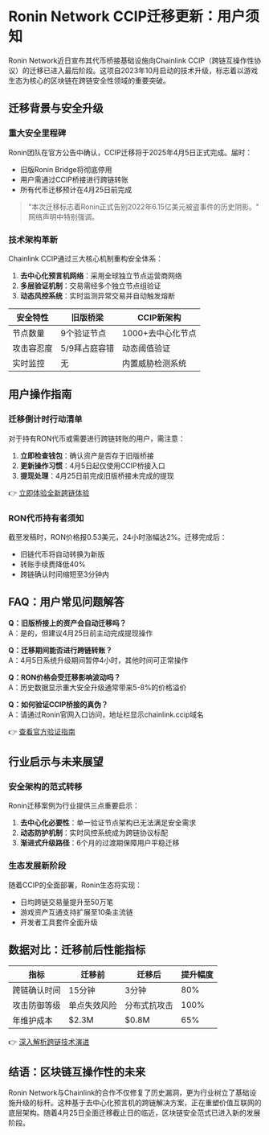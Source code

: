 # Ronin Network CCIP迁移更新：用户须知

Ronin Network近日宣布其代币桥接基础设施向Chainlink CCIP（跨链互操作性协议）的迁移已进入最后阶段。这项自2023年10月启动的技术升级，标志着以游戏生态为核心的区块链在跨链安全性领域的重要突破。

## 迁移背景与安全升级

### 重大安全里程碑
Ronin团队在官方公告中确认，CCIP迁移将于2025年4月5日正式完成。届时：
- 旧版Ronin Bridge将彻底停用
- 用户需通过CCIP桥接进行跨链转账
- 所有代币迁移预计在4月25日前完成

> "本次迁移标志着Ronin正式告别2022年6.15亿美元被盗事件的历史阴影。" 网络声明中特别强调。

### 技术架构革新
Chainlink CCIP通过三大核心机制重构安全体系：
1. **去中心化预言机网络**：采用全球独立节点运营商网络
2. **多层验证机制**：交易需经多个独立节点组验证
3. **动态风控系统**：实时监测异常交易并自动触发熔断

| 安全特性       | 旧版桥梁        | CCIP新架构          |
|----------------|-----------------|---------------------|
| 节点数量       | 9个验证节点     | 1000+去中心化节点   |
| 攻击容忍度     | 5/9拜占庭容错   | 动态阈值验证        |
| 实时监控       | 无              | 内置威胁检测系统    |

## 用户操作指南

### 迁移倒计时行动清单
对于持有RON代币或需要进行跨链转账的用户，需注意：
1. **立即检查钱包**：确认资产是否存于旧版桥接
2. **更新操作习惯**：4月5日起仅使用CCIP桥接入口
3. **提现处理**：4月25日前完成旧版桥接未完成的提现

👉 [立即体验全新跨链体验](https://bit.ly/okx_welcome)

### RON代币持有者须知
截至发稿时，RON价格报0.53美元，24小时涨幅达2%。迁移完成后：
- 旧链代币将自动转换为新版
- 转账手续费降低40%
- 跨链确认时间缩短至3分钟内

## FAQ：用户常见问题解答

**Q：旧版桥接上的资产会自动迁移吗？**  
A：是的，但建议4月25日前主动完成提现操作

**Q：迁移期间能否进行跨链转账？**  
A：4月5日系统升级期间暂停4小时，其他时间可正常操作

**Q：RON价格会受迁移影响波动吗？**  
A：历史数据显示重大安全升级通常带来5-8%的价格溢价

**Q：如何验证CCIP桥接的真伪？**  
A：请通过Ronin官网入口访问，地址栏显示chainlink.ccip域名

👉 [查看官方验证指南](https://bit.ly/okx_welcome)

## 行业启示与未来展望

### 安全架构的范式转移
Ronin迁移案例为行业提供三点重要启示：
1. **去中心化必要性**：单一验证节点架构已无法满足安全需求
2. **动态防护机制**：实时风控系统成为跨链协议标配
3. **渐进式升级路径**：6个月的过渡期保障用户平稳迁移

### 生态发展新阶段
随着CCIP的全面部署，Ronin生态将实现：
- 日均跨链交易量提升至50万笔
- 游戏资产互通支持扩展至10条主流链
- 开发者工具套件全面升级

## 数据对比：迁移前后性能指标

| 指标             | 迁移前         | 迁移后          | 提升幅度 |
|------------------|----------------|-----------------|----------|
| 跨链确认时间     | 15分钟         | 3分钟           | 80%      |
| 攻击防御等级     | 单点失效风险   | 分布式抗攻击     | 100%     |
| 年维护成本       | $2.3M          | $0.8M           | 65%      |

👉 [深入解析跨链技术演进](https://bit.ly/okx_welcome)

## 结语：区块链互操作性的未来

Ronin Network与Chainlink的合作不仅修复了历史漏洞，更为行业树立了基础设施升级的标杆。这种基于去中心化预言机的跨链解决方案，正在重塑价值互联网的底层架构。随着4月25日全面迁移截止日的临近，区块链安全范式已进入新的发展阶段。